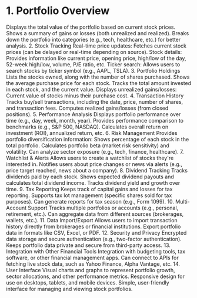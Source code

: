# 1. Portfolio Overview
Displays the total value of the portfolio based on current stock prices.
Shows a summary of gains or losses (both unrealized and realized).
Breaks down the portfolio into categories (e.g., tech, healthcare, etc.) for better analysis.
2. Stock Tracking
Real-time price updates: Fetches current stock prices (can be delayed or real-time depending on source).
Stock details: Provides information like current price, opening price, high/low of the day, 52-week high/low, volume, P/E ratio, etc.
Ticker search: Allows users to search stocks by ticker symbol (e.g., AAPL, TSLA).
3. Portfolio Holdings
Lists the stocks owned, along with the number of shares purchased.
Shows the average purchase price for each stock.
Tracks the total amount invested in each stock, and the current value.
Displays unrealized gains/losses: Current value of stocks minus their purchase cost.
4. Transaction History
Tracks buy/sell transactions, including the date, price, number of shares, and transaction fees.
Computes realized gains/losses (from closed positions).
5. Performance Analysis
Displays portfolio performance over time (e.g., day, week, month, year).
Provides performance comparison to benchmarks (e.g., S&P 500, NASDAQ).
Calculates overall return on investment (ROI), annualized return, etc.
6. Risk Management
Provides portfolio diversification information: Shows percentage of each stock in the total portfolio.
Calculates portfolio beta (market risk sensitivity) and volatility.
Can analyze sector exposure (e.g., tech, finance, healthcare).
7. Watchlist & Alerts
Allows users to create a watchlist of stocks they're interested in.
Notifies users about price changes or news via alerts (e.g., price target reached, news about a company).
8. Dividend Tracking
Tracks dividends paid by each stock.
Shows expected dividend payouts and calculates total dividend income.
Tracks dividend yield and growth over time.
9. Tax Reporting
Keeps track of capital gains and losses for tax reporting.
Supports tax lot management (specific shares sold for tax purposes).
Can generate reports for tax season (e.g., Form 1099).
10. Multi-Account Support
Tracks multiple portfolios or accounts (e.g., personal, retirement, etc.).
Can aggregate data from different sources (brokerages, wallets, etc.).
11. Data Import/Export
Allows users to import transaction history directly from brokerages or financial institutions.
Export portfolio data in formats like CSV, Excel, or PDF.
12. Security and Privacy
Encrypted data storage and secure authentication (e.g., two-factor authentication).
Keeps portfolio data private and secure from third-party access.
13. Integration with Other Financial Tools
Integration with budgeting tools, tax software, or other financial management apps.
Can connect to APIs for fetching live stock data, such as Yahoo Finance, Alpha Vantage, etc.
14. User Interface
Visual charts and graphs to represent portfolio growth, sector allocations, and other performance metrics.
Responsive design for use on desktops, tablets, and mobile devices.
Simple, user-friendly interface for managing and viewing stock portfolios.
